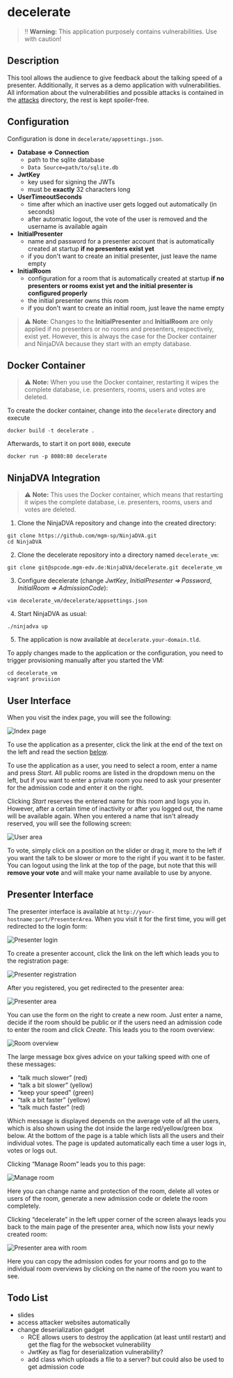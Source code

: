decelerate
==========
> :bangbang: **Warning:** This application purposely contains vulnerabilities. Use with caution!

## Description
This tool allows the audience to give feedback about the talking speed of a presenter.
Additionally, it serves as a demo application with vulnerabilities.
All information about the vulnerabilities and possible attacks is contained in the [attacks](attacks) directory,
the rest is kept spoiler-free.

## Configuration
Configuration is done in `decelerate/appsettings.json`.
* **Database ⇒ Connection**
    * path to the sqlite database
    * `Data Source=path/to/sqlite.db`
* **JwtKey**
  * key used for signing the JWTs
  * must be **exactly** 32 characters long
* **UserTimeoutSeconds**
  * time after which an inactive user gets logged out automatically (in seconds)
  * after automatic logout, the vote of the user is removed and the username is available again
* **InitialPresenter**
  * name and password for a presenter account that is automatically created at startup **if no presenters exist
    yet**
  * if you don't want to create an initial presenter, just leave the name empty
* **InitialRoom**
  * configuration for a room that is automatically created at startup **if no presenters or rooms exist yet and
    the initial presenter is configured properly**
  * the initial presenter owns this room
  * if you don't want to create an initial room, just leave the name empty

> :warning: **Note**: Changes to the **InitialPresenter** and **InitialRoom** are only applied if no presenters
> or no rooms and presenters, respectively, exist yet.
> However, this is always the case for the Docker container and NinjaDVA because they start with an empty
> database.

## Docker Container
> :warning: **Note:** When you use the Docker container, restarting it wipes the complete database, i.e.
> presenters, rooms, users and votes are deleted.

To create the docker container, change into the `decelerate` directory and execute
```
docker build -t decelerate .
```

Afterwards, to start it on port `8080`, execute
```
docker run -p 8080:80 decelerate
```

## NinjaDVA Integration
> :warning: **Note:** This uses the Docker container, which means that restarting it wipes the complete database,
> i.e. presenters, rooms, users and votes are deleted.

1. Clone the NinjaDVA repository and change into the created directory:
```shell
git clone https://github.com/mgm-sp/NinjaDVA.git
cd NinjaDVA
```
2. Clone the decelerate repository into a directory named `decelerate_vm`:
```shell
git clone git@spcode.mgm-edv.de:NinjaDVA/decelerate.git decelerate_vm
```
3. Configure decelerate (change *JwtKey*, *InitialPresenter ⇒ Password*, *InitialRoom ⇒ AdmissionCode*):
```shell
vim decelerate_vm/decelerate/appsettings.json
```
4. Start NinjaDVA as usual:
```shell
./ninjadva up
```
5. The application is now available at `decelerate.your-domain.tld`.

To apply changes made to the application or the configuration, you need to trigger provisioning manually after
you started the VM:
```shell
cd decelerate_vm
vagrant provision
```

## User Interface
When you visit the index page, you will see the following:

![Index page](screenshots/homepage.png)

To use the application as a presenter, click the link at the end of the text on the left and read the section
[below](#presenter-interface).

To use the application as a user, you need to select a room, enter a name and press *Start*.
All public rooms are listed in the dropdown menu on the left, but if you want to enter a private room you need to
ask your presenter for the admission code and enter it on the right.

Clicking *Start* reserves the entered name for this room and logs you in.
However, after a certain time of inactivity or after you logged out, the name will be available again.
When you entered a name that isn't already reserved, you will see the following screen:

![User area](screenshots/userarea.png)

To vote, simply click on a position on the slider or drag it, more to the left if you want the talk to be slower
or more to the right if you want it to be faster.
You can logout using the link at the top of the page, but note that this will **remove your vote** and will make
your name available to use by anyone.

## Presenter Interface
The presenter interface is available at `http://your-hostname:port/PresenterArea`. 
When you visit it for the first time, you will get redirected to the login form:

![Presenter login](screenshots/presenterarea_login.png)

To create a presenter account, click the link on the left which leads you to the registration page:

![Presenter registration](screenshots/presenterarea_registration.png)

After you registered, you get redirected to the presenter area:

![Presenter area](screenshots/presenterarea.png)

You can use the form on the right to create a new room. Just enter a name, decide if the room should be public or
if the users need an admission code to enter the room and click *Create*.
This leads you to the room overview:

![Room overview](screenshots/presenterarea_room.png)

The large message box gives advice on your talking speed with one of these messages:
* “talk much slower” (red)
* “talk a bit slower” (yellow)
* “keep your speed” (green)
* “talk a bit faster” (yellow)
* “talk much faster” (red)

Which message is displayed depends on the average vote of all the users, which is also shown using the dot inside
the large red/yellow/green box below.
At the bottom of the page is a table which lists all the users and their individual votes.
The page is updated automatically each time a user logs in, votes or logs out.

Clicking “Manage Room” leads you to this page:

![Manage room](screenshots/presenterarea_manageroom.png)

Here you can change name and protection of the room, delete all votes or users of the room, generate a new
admission code or delete the room completely.

Clicking “decelerate” in the left upper corner of the screen always leads you back to the main page of the
presenter area, which now lists your newly created room:

![Presenter area with room](screenshots/presenterarea_withroom.png)

Here you can copy the admission codes for your rooms and go to the individual room overviews by clicking on the
name of the room you want to see.

## Todo List
* slides
* access attacker websites automatically
* change deserialization gadget
  * RCE allows users to destroy the application (at least until restart) and get the flag for the websocket vulnerability
  * JwtKey as flag for deserialization vulnerability?
  * add class which uploads a file to a server? but could also be used to get admission code
